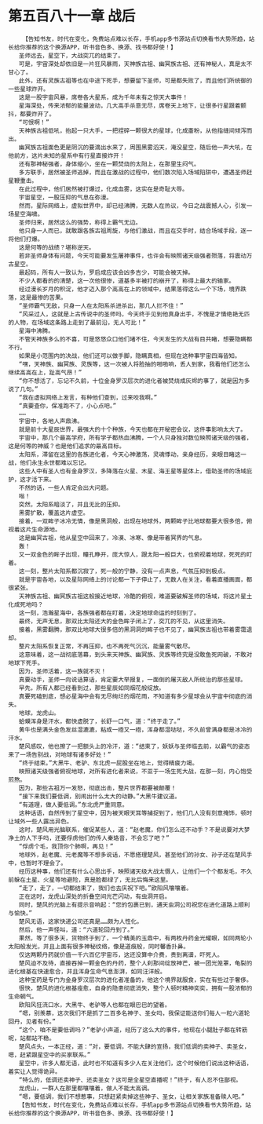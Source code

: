 # 第五百八十一章 战后
        【告知书友，时代在变化，免费站点难以长存，手机app多书源站点切换看书大势所趋，站长给你推荐的这个换源APP，听书音色多、换源、找书都好使！】
       圣师远去，星空下，大战突兀的结束了。
       可是，宇宙深处却依旧是一片狂风暴雨，天神族古祖、幽冥族古祖、还有神秘人，真是太不甘心了。
       此外，还有灵族古祖等也在中途下死手，想要留下圣师，可是都失败了，而且他们所统御的一些星球炸开。
       这是一股宇宙风暴，席卷各大星系，成为千年未有之惊天大事件！
       星海深处，传来浓郁的能量波动，几大高手杀意无尽，席卷天上地下，让很多行星跟着颤抖，都要炸开了。
       “可恨啊！”
       天神族古祖低吼，抬起一只大手，一把捏碎一颗很大的星球，化成齑粉，从他指缝间倾泻而出。
       幽冥族古祖面色更是阴沉的要滴出水来了，周围黑雾滔天，淹没星空，随后他一声大吼，在他前方，这片未知的星系中有行星直接炸开！
       还有那神秘强者，身体缩小，坐在一颗焚烧的太阳上，在那里生闷气。
       多方联手，居然被圣师逃掉，而且在激战的过程中，他们数次陷入场域陷阱中，遭遇圣师赶星鞭重击。
       在此过程中，他们居然被打爆过，化成血雾，这实在是奇耻大辱。
       宇宙星空，一股压抑的气息在弥漫。
       然而，星际网络上，虚拟世界中，却已经沸腾，无数人在热议，今日之战震撼人心，引发一场星空海啸。
       圣师归来，居然这么的强势，称得上霸气无边。
       他只身一人而已，就敢跟各族古祖周旋，与他们激战，而且在交手时，结合场域手段，逐一将他们打爆。
       这是何等的战绩？堪称逆天。
       若非圣师身体有问题，今天可能要发生屠神事件，也许会有映照诸天级强者殒落，将震动万古星空。
       最起码，所有人一致认为，罗启成应该会凶多吉少，可能会被灭掉。
       不少人都看的的清楚，这一次他很惨，道基多半被打的崩开了，称得上最大的输家。
       经过漫长岁月的积淀，他才迈入那个高高在上的领域中，结果落得这么一个下场，境界跌落，这是最惨的苦果。
       “圣师霸气无敌，只身一人在太阳系杀进杀出，那几人拦不住！”
       “风采过人，这就是上古传说中的圣师吗，今天终于见到他真身出手，不愧是才情绝艳无匹的人物，在场域这条路上走到了最前沿，无人可比！”
       星海中沸腾。
       不管天神族多么的不喜，可是悠悠众口他们堵不住，今天发生的大战有目共睹，想要隐瞒都不行。
       如果是小范围内的决战，他们还可以做手脚，隐瞒真相，但现在这种事宇宙四海皆知。
       “嘿，天神族、幽冥族、灵族等，这一次被人将脸抽的啪啪响，丢人到家，我看他们还怎么继续高高在上，趾高气昂！”
       “你不想活了，忘记不久前，十位金身罗汉层次的进化者被焚烧成灰烬的事了，就是因为多说了几句。”
       “我在虚拟网络上发言，有种他们查到，过来咬我啊。”
       “真要查你，保准跑不了，小心点吧。”
       ……
       宇宙中，各地人声鼎沸。
       就是前十大星辰世界，最强大的十个种族，今天也都在开秘密会议，这件事影响太大了。
       宇宙中，那几个最高学府，所有学子都热血沸腾，一个人只身独对数位映照诸天级的强者，这是何等的神威？也是他们追求的最高目标。
       太阳系，滞留在这里的各族进化者，今天心神激荡，灵魂悸动，亲身经历，亲眼目睹这一战，他们永生永世都难以忘记。
       这些人中有圣人也有金身罗汉，多降落在火星、木星、海王星等星体上，借助圣师的场域庇护，这才活下来。
       不然的话，一些人肯定会出大问题。
       嗡！
       突然，太阳系暗淡了，并且无比的压抑。
       黑雾扩散，覆盖这片虚空。
       接着，一双眸子冰冷无情，像是黑洞般，出现在地球外，两颗眸子比地球都要大很多倍，俯视着这片生命源地。
       这是幽冥古祖，他从星空中回来了，冷漠、冰寒、像是带着冥界的气息。
       轰！
       又一双金色的眸子出现，瞳孔睁开，庞大惊人，跟太阳一般巨大，也俯视着地球，死死的盯着。
       这一刻，整片太阳系都沉寂了，死一般的宁静，没有一点声息，气氛压抑到极点。
       就是宇宙各地，以及星际网络上的讨论都一下子停止了，无数人在关注，看着直播画面，都很紧张。
       天神族古祖、幽冥族古祖这般接近地球，冷酷的俯视，难道要破解圣师的场域，将这片星土化成死地吗？
       这一刻，浩瀚星海中，各族强者都在盯着，决定地球命运的时刻到了。
       最终，无声无息，那双比太阳还大的金色眸子闭上了，突兀的不见，从这里消失。
       接着，黑雾翻腾，那双比地球大很多倍的黑洞洞的眸子也不见了，幽冥族古祖也带着雾霭退却。
       整片太阳系恢复正常，不再压抑，也不再死气沉沉，能量雾气散尽。
       这意味着，这一战彻底落幕，到头来天神族、幽冥族、灵族等终究是没敢鱼死网破，不敢对地球下死手。
       因为，圣师活着，这一族就不灭！
       真要动手，圣师一向说话算话，肯定要大举报复，一面倒的屠灭敌人所统治的那些星球。
       早先，所有人都已经看到过，那些星辰如同烟花般绽放。
       真要死磕到底，想必星海中会有无尽绚烂的烟花雨，不知道有多少星球会从宇宙中彻底的消失。
       地球，龙虎山。
       蛤蟆浑身是汗水，都快虚脱了，长舒一口气，道：“终于走了。”
       黄牛也是满头金色发丝湿漉漉，粘成一绺又一绺，浑身都湿哒哒，不久前曾满身都是冰冷的汗水。
       楚风感叹，他也擦了一把额头上的冷汗，道：“结束了，妖妖与圣师临去前，以霸气的姿态来了一场告别战，对地球有诸多好处！”
       “终于结束。”大黑牛、老驴、东北虎一屁股坐在地上，觉得精疲力竭。
       映照诸天级强者俯视地球，对所有进化者来说，不亚于一场生死大战，在那一刻，内心饱受煎熬。
       因为，那些古祖万一发怒，彻底出击，整片世界都要被颠覆！
       “接下来我们要低调，别闹出什么太大的动静。”大黑牛建议道。
       “有道理，做人要低调。”东北虎严重同意。
       这种话语，自然传到了星空中，因为被天眼天耳等捕捉到了，他们几人没有刻意掩饰，顿时让域外一些人露出异色。
       这时，楚风用光脑联系，催促某些人，道：“赵老魔，你们怎么还不动手？不是说要对大梦净土的人下手吗，还要俘虏他们的传人秦珞音，不会忘了吧？”
       “俘虏个毛，我顶你个肺啊，再见！”
       地球外，赵老魔、元老魔等不想多说话，不愿搭理楚风，甚至他们的孙女、孙子还在楚风手中，也暂时不理会了。
       经历这种事，他们还有什么心思出手，映照诸天级大战太慑人，让他们一个个都发毛，不久前躲在土星、火星等地避险，真是脸都绿了，无比后悔来这里。
       “走了，走了，一切都结束了，我们也去庆祝下吧。”欧阳风嚷嚷着。
       正在这时，龙虎山深处的折叠空间光芒闪动，有虫洞开启。
       同时，楚风的光脑上有提示音响起：“您的包裹已到，通天虫洞公司祝您在进化道路上顺利与愉快。”
       楚风无语，这家快递公司还真是……颇为人性化。
       然后，他一声怪叫，道：“六道轮回丹到了。”
       果然，等了很多天，货物终于到了，一个精美的玉鼎中，有两枚丹药金光耀眼，如同两轮小太阳般发光，并且上面有很多神秘纹络，像是道痕般，同时馨香扑鼻。
       仅这两颗丹药就价值一千六百亿宇宙币，这还没算中介费，贵到离谱，吓死人。
       楚风迫不及待，直接吞掉一颗金色的丹药，整个人刹那间绽放神芒，被一团光笼罩，龟裂的进化根基在快速愈合，并且浑身生命气息澎湃，如同汪洋般。
       这种宝药是专门为金身罗汉层次的进化者准备的，他这个境界就服食，实在有些过于奢侈。
       很快，楚风的进化根基痊愈，自身的隐患彻底消失，整个人顿时精神奕奕，拥有一股浓郁的生命朝气。
       欧阳风狂流口水，大黑牛、老驴等人也都在眼巴巴的望着。
       “嗯，别羡慕，这次我们不是抓了二百多名神子、圣女吗，我保证能送你们每人一粒六道轮回丹，见者有份。”
       “这个，咱不是要低调吗？”老驴小声道，经历了这么大的事件，他现在小腿肚子都在转筋呢，站都站不稳。
       楚风点头，一本正经，道：“对，要低调，不能大肆的宣扬，我们低调的卖神子、卖圣女，嗯，赶紧跟星空中的买家联系。”
       星空中，许多人都无语，此时也不知道有多少人在关注他们，这个时候他们说出这种话语，着实让人觉得诡异。
       “特么的，低调还卖神子、还卖圣女？这可是全星空直播呢！”终于，有人忍不住鄙视。
       龙虎山，一群人在那里都嚷嚷着，做人不能太高调。
       “嗯，要低调，我们不想惹事，只想赶紧卖掉这些神子、圣女，让相关家族准备赎人吧。”
       【告知书友，时代在变化，免费站点难以长存，手机app多书源站点切换看书大势所趋，站长给你推荐的这个换源APP，听书音色多、换源、找书都好使！】